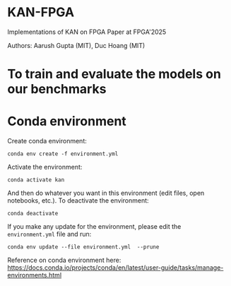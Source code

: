 # KAN-FPGA
Implementations of KAN on FPGA Paper at FPGA'2025

Authors: Aarush Gupta (MIT), Duc Hoang (MIT)

# To train and evaluate the models on our benchmarks





# Conda environment

Create conda environment:

```
conda env create -f environment.yml
```

Activate the environment:

```
conda activate kan
```

And then do whatever you want in this environment (edit files, open notebooks, etc.). To deactivate the environment:

```
conda deactivate
```

If you make any update for the environment, please edit the `environment.yml` file and run:

```
conda env update --file environment.yml  --prune
```

Reference on conda environment here: https://docs.conda.io/projects/conda/en/latest/user-guide/tasks/manage-environments.html
